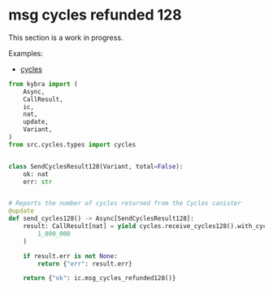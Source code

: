 # msg cycles refunded 128

This section is a work in progress.

Examples:

-   [cycles](https://github.com/demergent-labs/kybra/tree/main/examples/cycles)

```python
from kybra import (
    Async,
    CallResult,
    ic,
    nat,
    update,
    Variant,
)
from src.cycles.types import cycles


class SendCyclesResult128(Variant, total=False):
    ok: nat
    err: str


# Reports the number of cycles returned from the Cycles canister
@update
def send_cycles128() -> Async[SendCyclesResult128]:
    result: CallResult[nat] = yield cycles.receive_cycles128().with_cycles128(
        1_000_000
    )

    if result.err is not None:
        return {"err": result.err}

    return {"ok": ic.msg_cycles_refunded128()}
```
